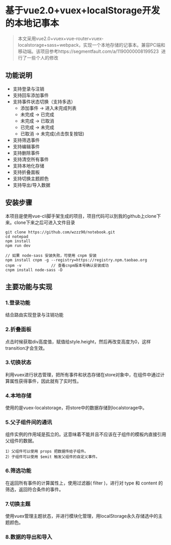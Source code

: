 # 基于vue2.0+vuex+localStorage开发的本地记事本

> 本文采用vue2.0+vuex+vue-router+vuex-localstorage+sass+webpack，实现一个本地存储的记事本。兼容PC端和移动端。该项目参考https://segmentfault.com/a/1190000008199523  进行了一些个人的修改

## 功能说明

- 支持登录与注销
- 支持回车添加事件
- 支持事件状态切换（支持多选）
	- 添加事件 -> 进入未完成列表
	- 未完成 -> 已完成
	- 未完成 -> 已取消
	- 已完成 -> 未完成
	- 已取消 -> 未完成(点击恢复按钮)
- 支持筛选事件
- 支持编辑事件
- 支持删除事件
- 支持清空所有事件
- 支持本地化存储
- 支持折叠面板
- 支持切换主题颜色
- 支持导出/导入数据

## 安装步骤
本项目是使用vue-cli脚手架生成的项目，项目代码可以到我的github上clone下来。clone下来之后可进入文件目录

	git clone https://github.com/wzzz90/notebook.git
	cd notepad
	npm install
	npm run dev

	// 如果 node-sass 安装失败，可使用 cnpm 安装
	npm install cnpm -g --registry=https://registry.npm.taobao.org
	cnpm -v 			// 查看cnpm版本号确认安装成功
	cnpm install node-sass -D
	

## 主要功能与实现

### 1.登录功能

结合路由实现登录与注销功能

### 2.折叠面板

点击时候获取div高度值，赋值给style.height，然后再改变高度为0，这样transition才会生效。

### 3.切换状态

利用vuex进行状态管理，把所有事件和状态存储在store对象中，在组件中通过计算属性获得事件，因此就有了实时性。

### 4.本地存储

使用的是vuex-localstorage，将store中的数据存储到localstorage中。

### 5.父子组件间的通讯
	
组件实例的作用域是孤立的。这意味着不能并且不应该在子组件的模板内直接引用父组件的数据。

	1）父组件可以使用 props 把数据传给子组件。
	2）子组件可以使用 $emit 触发父组件的自定义事件。


### 6.筛选功能

在返回所有事件的计算属性上，使用过滤器( filter )，进行对 type 和 content 的筛选，返回符合条件的事件。

### 7.切换主题

使用vuex管理主题状态，并进行模块化管理，用localStorage永久存储选中的主题颜色。

### 8.数据的导出和导入
